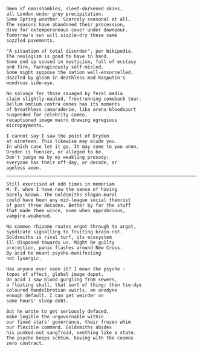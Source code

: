 
    Omen of omnishambles, sleet-darkened skies,
    all London under grey precipitation.
    Some Spring weather. Scarcely seasonal at all.
    The seasons have abandoned their procession,
    dive for extemporaneous cover under downpour.
    Tomorrow's sun will sizzle-dry these same
    sozzled pavements.

    "A situation of total disorder", per Wikipedia.
    The neologism is good to have in hand.
    Some end up soused in mysticism, full of ecstasy
    and fire, farraginously self-misled.
    Some might suppose the nation well-ensorcelled,
    dazzled by gleam in deathless mad Rasputin's
    wondrous side-eye.

    No salvage for those savaged by feral media
    claim slightly-mauled, frontrunning comeback tour.
    Bellum omnium contra omnes has its moments
    of breathless camaraderie, like arena bloodsport
    suspended for celebrity cameo,
    recaptioned image macro drawing egregious
    micropayments.

    I cannot say I saw the point of Dryden
    at nineteen. This likewise may elude you.
    In which case let it go. It may come to you anon.
    Dryden is funnier, or alleged to be.
    Don't judge me by my weakling prosody:
    everyone has their off-day, or decade, or
    ageless aeon.

---

    Still exercised at odd times in memoriam
    M. F. whom I have now the sense of having
    barely known. The Goldsmiths slogan-mural
    could have been any mid-league social theorist
    of past three decades. Better by far the stuff
    that made them wince, even when opprobrious,
    vampire-weakened.

    No common rhizome routes ergot through to argot,
    syndicate signalling to fruiting brain-rot.
    Goldsmiths is rival turf, its ecosystem
    ill-disposed towards us. Might be guilty
    projection, panic flashes around New Cross.
    By acid he meant psyche-manifesting
    not lysergic.

    Has anyone ever seen it? I mean the psyche -
    topos of affect, global image depot.
    On acid I saw blood gurgling from sewers,
    a floating skull, that sort of thing; then tie-dye
    coloured Mandelbrotian swirls, an anodyne
    enough default. I can get weirder on
    some hours' sleep-debt.

    But he wrote to get seriously defaced,
    make legible the ungovernable within
    our fixed stars' governance, their frozen whim
    our flexible command. Goldsmiths abides
    his punked-out sangfroid, seething like a state.
    The psyche keeps schtum, having with the cosmos
    zero contract.
